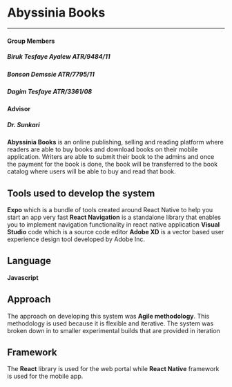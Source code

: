 # Abyssinia Books 
___


#### Group Members

##### Biruk Tesfaye Ayalew      ATR/9484/11 
##### Bonson Demssie            ATR/7795/11
##### Dagim Tesfaye             ATR/3361/08


#### Advisor 
##### Dr. Sunkari 


**Abyssinia Books** is an online publishing, selling and reading 
platform where readers are able to buy books and download books on 
their mobile application. Writers are able to submit their book to
the admins and once the payment for the book is done, the book will
be transferred to the book catalog where users will be able to buy and 
read that book.

## Tools used to develop the system

**Expo** which is a bundle of tools created around React Native to help you start an app very fast
**React Navigation** is a standalone library that enables you to implement navigation functionality in react native application
**Visual Studio** code which is a source code editor
**Adobe XD** is a vector based user experience design tool developed by Adobe Inc.


## Language 

**Javascript**

## Approach

The approach on developing this system was **Agile methodology**. This methodology is used because it is flexible and iterative. The system was broken down in to smaller experimental builds that are provided in iteration

## Framework

The **React** library is used for the web portal while **React Native** framework is used for the mobile app.

